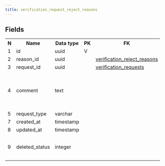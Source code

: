 ```yaml
---
title: verification_request_reject_reasons 
---
```


## Fields

<table style="width: 100%">
    <colgroup>
       <col span="1" style="width: 3%;"/>
       <col span="1" style="width: 12%;"/>
       <col span="1" style="width: 10%;"/>
       <col span="1" style="width: 3%;"/>
       <col span="1" style="width: 12%;"/>
       <col span="1" style="width: 60%;"/>
    </colgroup>
  <tr>
    <th>N</th>
    <th>Name</th>
    <th>Data type</th>
    <th>PK</th>
    <th>FK</th>
    <th>Description</th>
  </tr>
<tr><td>1</td><td>id</td><td>uuid</td><td>V</td><td></td><td>autoinc</td></tr>
<tr><td>2</td><td>reason_id</td><td>uuid</td><td></td><td><a href="verification_reject_reasons.md">verification_reject_reasons</a></td><td></td></tr>
<tr><td>3</td><td>request_id</td><td>uuid</td><td></td><td><a href="verification_requests.md">verification_requests</a></td><td></td></tr>
<tr><td>4</td><td>comment</td><td>text</td><td></td><td></td><td>Additional comment as to why the request was rejected</td></tr>
<tr><td>5</td><td>request_type</td><td>varchar</td><td></td><td></td><td></td></tr>
<tr><td>7</td><td>created_at</td><td>timestamp</td><td></td><td></td><td></td></tr>
<tr><td>8</td><td>updated_at</td><td>timestamp</td><td></td><td></td><td></td></tr>
<tr><td>9</td><td>deleted_status</td><td>integer</td><td></td><td></td><td>0 - active record, 1 - deleted record.</td></tr>

</table>